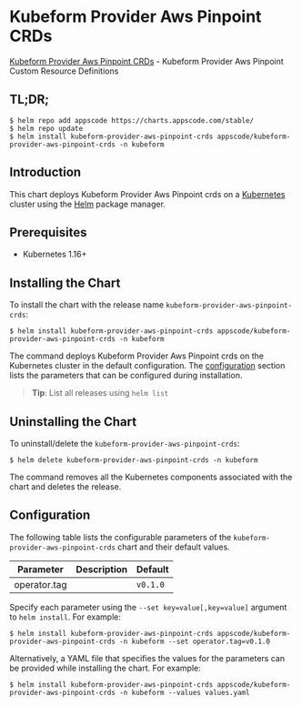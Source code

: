 # Kubeform Provider Aws Pinpoint CRDs

[Kubeform Provider Aws Pinpoint CRDs](https://github.com/kubeform) - Kubeform Provider Aws Pinpoint Custom Resource Definitions

## TL;DR;

```console
$ helm repo add appscode https://charts.appscode.com/stable/
$ helm repo update
$ helm install kubeform-provider-aws-pinpoint-crds appscode/kubeform-provider-aws-pinpoint-crds -n kubeform
```

## Introduction

This chart deploys Kubeform Provider Aws Pinpoint crds on a [Kubernetes](http://kubernetes.io) cluster using the [Helm](https://helm.sh) package manager.

## Prerequisites

- Kubernetes 1.16+

## Installing the Chart

To install the chart with the release name `kubeform-provider-aws-pinpoint-crds`:

```console
$ helm install kubeform-provider-aws-pinpoint-crds appscode/kubeform-provider-aws-pinpoint-crds -n kubeform
```

The command deploys Kubeform Provider Aws Pinpoint crds on the Kubernetes cluster in the default configuration. The [configuration](#configuration) section lists the parameters that can be configured during installation.

> **Tip**: List all releases using `helm list`

## Uninstalling the Chart

To uninstall/delete the `kubeform-provider-aws-pinpoint-crds`:

```console
$ helm delete kubeform-provider-aws-pinpoint-crds -n kubeform
```

The command removes all the Kubernetes components associated with the chart and deletes the release.

## Configuration

The following table lists the configurable parameters of the `kubeform-provider-aws-pinpoint-crds` chart and their default values.

|  Parameter   | Description | Default  |
|--------------|-------------|----------|
| operator.tag |             | `v0.1.0` |


Specify each parameter using the `--set key=value[,key=value]` argument to `helm install`. For example:

```console
$ helm install kubeform-provider-aws-pinpoint-crds appscode/kubeform-provider-aws-pinpoint-crds -n kubeform --set operator.tag=v0.1.0
```

Alternatively, a YAML file that specifies the values for the parameters can be provided while
installing the chart. For example:

```console
$ helm install kubeform-provider-aws-pinpoint-crds appscode/kubeform-provider-aws-pinpoint-crds -n kubeform --values values.yaml
```
